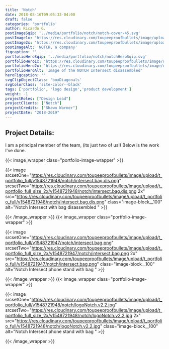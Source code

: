 ```yaml
---
title: 'Notch'
date: 2018-08-16T09:05:33-04:00
draft: false
categories: 'portfolio'
author: Ricardo G.
postImageSqip: '../media/portfolio/notch/notch-cover-45.svg'
postImage1x: 'https://res.cloudinary.com/toupeeproofbullets/image/upload/t_hp_portfolio/v1548721948/notch/notch-cover-45.jpg'
postImage2x: 'https://res.cloudinary.com/toupeeproofbullets/image/upload/t_hp_portfolio_2x/v1548721948/notch/notch-cover-45.jpg'
postImageAlt: 'NOTCH, a company'
figcaption: ''
portfolioHeroSqip: '../media/portfolio/notch/notchHeroSqip.svg'
portfolioHero1x: 'https://res.cloudinary.com/toupeeproofbullets/image/upload/t_portfolio_hero_16_9/v1548721948/notch/notch-cover-45.jpg'
portfolioHero2x: 'https://res.cloudinary.com/toupeeproofbullets/image/upload/t_portfolio_hero_2x/v1548721948/notch/notch-cover-45.jpg'
portfolioHeroAlt: 'Image of the NOTCH Intersect disassembled'
heroFigcaption: ''
svgClipObjectClass: 'boxDiagonals'
svgColorClass: 'site-color--black'
tags: ['portfolio', 'logo design','product development']
weight: -1
projectRoles: ["Design Lead"]
projectClients: ["Notch"]
projectCredits: ["Shawn Warner"]
projectDate: "2018-2019"
---
```

## Project Details:

I am a principal member of the team, (its just two of us!) Below is the work I've done.


{{< image_wrapper class="portfolio-image-wrapper" >}}

{{< image
  srcsetOne="https://res.cloudinary.com/toupeeproofbullets/image/upload/t_portfolio_full/v1548721948/notch/intersect.bag.dis.png"
  srcsetTwo="https://res.cloudinary.com/toupeeproofbullets/image/upload/t_portfolio_full_size_2x/v1548721948/notch/intersect.bag.dis.png 2x"
  src="https://res.cloudinary.com/toupeeproofbullets/image/upload/t_portfolio_full/v1548721948/notch/intersect.bag.dis.png"
  class="image-block__100"
  alt="Notch Intersect with bag disassembled "
    >}}

{{< /image_wrapper >}}
{{< image_wrapper class="portfolio-image-wrapper" >}}

{{< image
  srcsetOne="https://res.cloudinary.com/toupeeproofbullets/image/upload/t_portfolio_full/v1548721947/notch/intersect.bag.png"
  srcsetTwo="https://res.cloudinary.com/toupeeproofbullets/image/upload/t_portfolio_full_size_2x/v1548721947/notch/intersect.bag.png 2x"
  src="https://res.cloudinary.com/toupeeproofbullets/image/upload/t_portfolio_full/v1548721947/notch/intersect.bag.png"
  class="image-block__100"
  alt="Notch Intersect phone stand with bag "
    >}}

{{< /image_wrapper >}}
{{< image_wrapper class="portfolio-image-wrapper" >}}

{{< image
  srcsetOne="https://res.cloudinary.com/toupeeproofbullets/image/upload/t_portfolio_full/v1548721948/notch/logoNotch.v2.2.jpg"
  srcsetTwo="https://res.cloudinary.com/toupeeproofbullets/image/upload/t_portfolio_full_size_2x/v1548721948/notch/logoNotch.v2.2.jpg 2x"
  src="https://res.cloudinary.com/toupeeproofbullets/image/upload/t_portfolio_full/v1548721948/notch/logoNotch.v2.2.jpg"
  class="image-block__100"
  alt="Notch Intersect phone stand with bag "
    >}}

{{< /image_wrapper >}}

